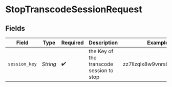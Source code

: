 # StopTranscodeSessionRequest


## Fields

| Field                                    | Type                                     | Required                                 | Description                              | Example                                  |
| ---------------------------------------- | ---------------------------------------- | ---------------------------------------- | ---------------------------------------- | ---------------------------------------- |
| `session_key`                            | *String*                                 | :heavy_check_mark:                       | the Key of the transcode session to stop | zz7llzqlx8w9vnrsbnwhbmep                 |
